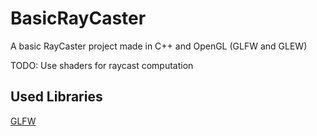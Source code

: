 # BasicRayCaster
A basic RayCaster project made in C++ and OpenGL (GLFW and GLEW)

TODO: Use shaders for raycast computation

## Used Libraries
[GLFW](https://www.glfw.org/)
